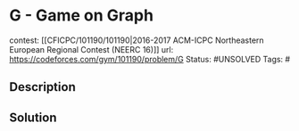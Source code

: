 # G - Game on Graph

contest: [[CFICPC/101190/101190|2016-2017 ACM-ICPC Northeastern European Regional Contest (NEERC 16)]]
url: https://codeforces.com/gym/101190/problem/G
Status: #UNSOLVED
Tags: #

## Description

## Solution

